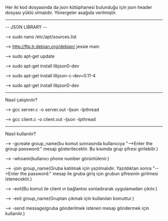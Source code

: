 
Her iki kod dosyasında da json kütüphanesi bulunduğu için json header dosyası yüklü olmalıdır.
Yönergeler asağıda verilmiştir.

**********************************
-- JSON LIBRARY --

-->  sudo nano /etc/apt/sources.list

-->  http://ftp.tr.debian.org/debian/ jessie main

-->  sudo apt-get update

-->  sudo apt-get install libjson0-dev

-->  sudo apt-get install libjson-c-dev=0.11-4

-->  sudo apt-get install libjson0-dev

***********************************

Nasıl çalıştırılır?

-->  gcc server.c -o server.out -ljson -lpthread

-->  gcc client.c -o client.out -ljson -lpthread

***********************************
Nasıl kullanılır?

-->  -gcreate group_name(bu komut sonrasında kullanıcıya "-->Enter the group password:" mesajı gösterilecektir.
Bu kısımda grup şifresi girilebilir.)

-->  -whoami(kullanıcı phone number görüntülenir.)

-->  -join group_name(Gruba katılmak için yazılmalıdır. Yazıldıktan sonra "-->Enter the password:" mesajı ile 
gruba giriş için grubun şifresinin girilmesi istenecektir.)

-->  -exit(Bu komut ile client ın bağlantısı sonladırarak uygulamadan çıkılır.)

-->  -exit group_name(Gruptan çıkmak için kullanılan komuttur.)

-->  -send message(gruba gönderilmek istenen mesajı göndermek için kullanılır.)

